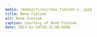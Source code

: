```yaml
---
media: /media/files/rene_fietzek-1-.jpeg
title: René Fietzek
alt: René Fietzek
caption: Courtesy of René Fietzek
date: 2021-02-24T16:15:00-0500
---
```

